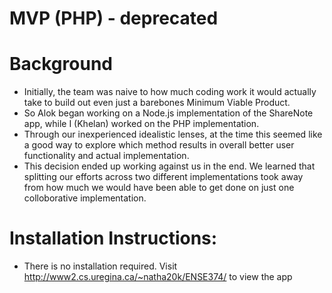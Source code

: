 # MVP (PHP) - deprecated

# Background

- Initially, the team was naive to how much coding work it would actually take to build out even just a barebones Minimum Viable Product. 
- So Alok began working on a Node.js implementation of the ShareNote app, while I (Khelan) worked on the PHP implementation. 
- Through our inexperienced idealistic lenses, at the time this seemed like a good way to explore which method results in overall better user functionality
 and actual implementation.
- This decision ended up working against us in the end. We learned that splitting our efforts across two different implementations took away from how much
 we would have been able to get done on just one colloborative implementation. 

# Installation Instructions:

- There is no installation required. Visit http://www2.cs.uregina.ca/~natha20k/ENSE374/ to view the app
